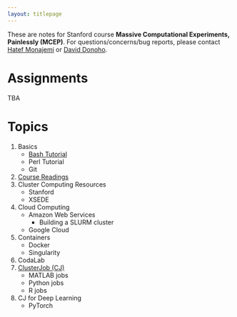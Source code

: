 ```yaml
---
layout: titlepage
---
```


These are notes for Stanford course **Massive Computational Experiments, Painlessly (MCEP)**. For questions/concerns/bug reports, please contact [Hatef Monajemi](http://web.stanford.edu/~monajemi/) or [David Donoho](https://profiles.stanford.edu/david-donoho).

# [](#hw)Assignments
TBA

# [](#topics)Topics

1.  Basics
	- [Bash Tutorial](bash-tutorial)
	- Perl Tutorial
    - Git
1.  [Course Readings](readings)
1.  Cluster Computing Resources
    - Stanford 
    - XSEDE 
1.  Cloud Computing 
    - Amazon Web Services
        - Building a SLURM cluster
    - Google Cloud
1.  Containers
    - Docker 
    - Singularity 
1.  CodaLab
1.  [ClusterJob (CJ)](http://clusterjob.org)
	- MATLAB jobs
    - Python jobs
    - R jobs
1.  CJ for Deep Learning
    - PyTorch


